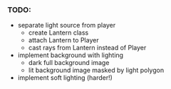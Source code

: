 ### TODO:
- separate light source from player
  - create Lantern class
  - attach Lantern to Player
  - cast rays from Lantern instead of Player
- implement background with lighting
  - dark full background image
  - lit background image masked by light polygon
- implement soft lighting (harder!)

